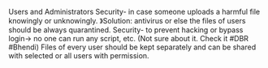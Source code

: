 Users and Administrators
Security- in case someone uploads a harmful file knowingly or unknowingly. 》Solution: antivirus or else the files of users should be always quarantined.
Security- to prevent hacking or bypass login-> no one can run any script, etc. (Not sure about it. Check it #DBR #Bhendi)
Files of every user should be kept separately and can be shared with selected or all users with permission.
